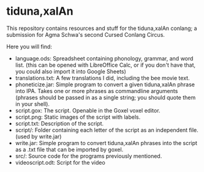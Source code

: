 # tiduna,xalAn
This repository contains resources and stuff for the tiduna,xalAn conlang; a submission for Agma Schwa's second Cursed Conlang Circus.

Here you will find:
- language.ods: Spreadsheet containing phonology, grammar, and word list. (this can be opened with LibreOffice Calc, or if you don't have that, you could also import it into Google Sheets)
- translations.txt: A few translations I did, including the bee movie text.
- phoneticize.jar: Simple program to convert a given tiduna,xalAn phrase into IPA. Takes one or more phrases as commandline arguments (phrases should be passed in as a single string; you should quote them in your shell).
- script.gox: The script. Openable in the Goxel voxel editor.
- script.png: Static images of the script with labels.
- script.txt: Description of the script.
- script/: Folder containing each letter of the script as an independent file. (used by write.jar)
- write.jar: Simple program to convert tiduna,xalAn phrases into the script as a .txt file that can be imported by goxel.
- src/: Source code for the programs previously mentioned.
- videoscript.odt: Script for the video
